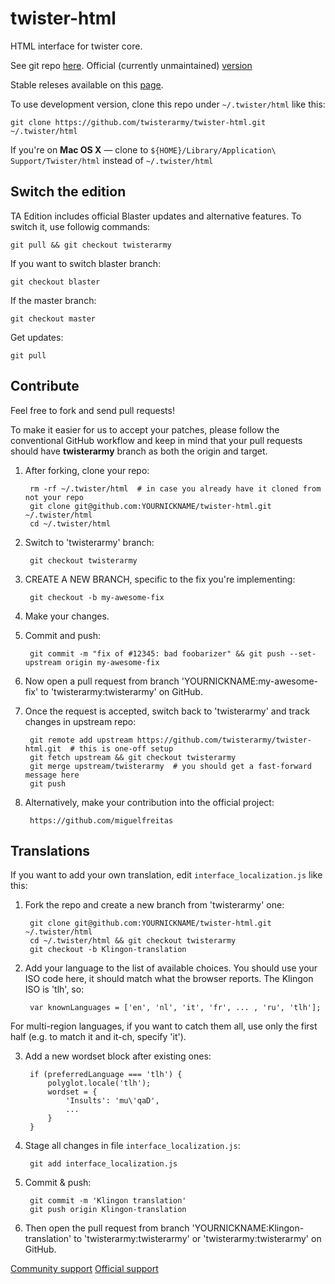 twister-html
============

HTML interface for twister core.

See git repo [here](https://github.com/twisterarmy/twister-core).
Official (currently unmaintained) [version](https://github.com/miguelfreitas/twister-core)

Stable releses available on this [page](https://github.com/twisterarmy/twister-html/releases).

To use development version, clone this repo under `~/.twister/html` like this:

    git clone https://github.com/twisterarmy/twister-html.git ~/.twister/html

If you're on **Mac OS X** — clone to `${HOME}/Library/Application\ Support/Twister/html` instead of `~/.twister/html`

Switch the edition
-----------------

TA Edition includes official Blaster updates and alternative features. To switch it, use followig commands:

    git pull && git checkout twisterarmy

If you want to switch blaster branch:

    git checkout blaster

If the master branch:

    git checkout master

Get updates:

    git pull

Contribute
----------

Feel free to fork and send pull requests!

To make it easier for us to accept your patches, please follow the conventional GitHub workflow
and keep in mind that your pull requests should have **twisterarmy** branch as both the origin and target.

1. After forking, clone your repo:

        rm -rf ~/.twister/html  # in case you already have it cloned from not your repo
        git clone git@github.com:YOURNICKNAME/twister-html.git ~/.twister/html
        cd ~/.twister/html

2. Switch to 'twisterarmy' branch:

        git checkout twisterarmy

3. CREATE A NEW BRANCH, specific to the fix you're implementing:

        git checkout -b my-awesome-fix

4. Make your changes.

5. Commit and push:

        git commit -m "fix of #12345: bad foobarizer" && git push --set-upstream origin my-awesome-fix

6. Now open a pull request from branch 'YOURNICKNAME:my-awesome-fix' to 'twisterarmy:twisterarmy' on GitHub.

7. Once the request is accepted, switch back to 'twisterarmy' and track changes in upstream repo:

        git remote add upstream https://github.com/twisterarmy/twister-html.git  # this is one-off setup
        git fetch upstream && git checkout twisterarmy
        git merge upstream/twisterarmy  # you should get a fast-forward message here
        git push

8. Alternatively, make your contribution into the official project:

        https://github.com/miguelfreitas

Translations
------------

If you want to add your own translation, edit `interface_localization.js` like this:

1. Fork the repo and create a new branch from 'twisterarmy' one:

        git clone git@github.com:YOURNICKNAME/twister-html.git ~/.twister/html
        cd ~/.twister/html && git checkout twisterarmy
        git checkout -b Klingon-translation

2. Add your language to the list of available choices. You should use your ISO code here,
it should match what the browser reports. The Klingon ISO is 'tlh', so:

        var knownLanguages = ['en', 'nl', 'it', 'fr', ... , 'ru', 'tlh'];

For multi-region languages, if you want to catch them all, use only the first half
(e.g. to match it and it-ch, specify 'it').

3. Add a new wordset block after existing ones:

        if (preferredLanguage === 'tlh') {
            polyglot.locale('tlh');
            wordset = {
                'Insults': 'mu\'qaD',
                ...
            }
        }

4. Stage all changes in file `interface_localization.js`:

        git add interface_localization.js

5. Commit & push:

        git commit -m 'Klingon translation'
        git push origin Klingon-translation

6. Then open the pull request from branch 'YOURNICKNAME:Klingon-translation' to 'twisterarmy:twisterarmy' or 'twisterarmy:twisterarmy' on GitHub.

[Community support](https://github.com/twisterarmy/twister-html/issues)
[Official support](https://github.com/miguelfreitas/twister-core/issues)
